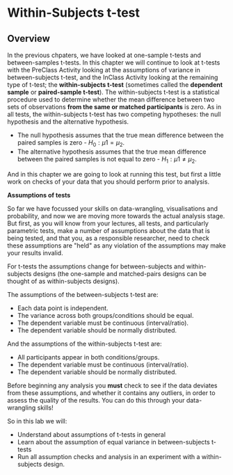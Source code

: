 
# Within-Subjects t-test

## Overview

In the previous chpaters, we have looked at one-sample t-tests and between-samples t-tests. In this chapter we will continue to look at t-tests with the PreClass Activity looking at the assumptions of variance in between-subjects t-test, and the InClass Activity looking at the remaining type of t-test; the **within-subjects t-test** (sometimes called the **dependent sample** or **paired-sample t-test**). The within-subjects t-test is a statistical procedure used to determine whether the mean difference between two sets of observations **from the same or matched participants** is zero. As in all tests, the within-subjects t-test has two competing hypotheses: the null hypothesis and the alternative hypothesis. 

* The null hypothesis assumes that the true mean difference between the paired samples is zero - $H_0: \mu1 = \mu_2$. 
* The alternative hypothesis assumes that the true mean difference between the paired samples is not equal to zero - $H_1: \mu1 \ne \mu_2$.

And in this chapter we are going to look at running this test, but first a little work on checks of your data that you should perform prior to analysis.

**Assumptions of tests**

So far we have focussed your skills on data-wrangling, visualisations and probability, and now we are moving more towards the actual analysis stage. But first, as you will know from your lectures, all tests, and particularly parametric tests, make a number of assumptions about the data that is being tested, and that you, as a responsible researcher, need to check these assumptions are "held" as any violation of the assumptions may make your results invalid. 

For t-tests the assumptions change for between-subjects and within-subjects designs (the one-sample and matched-pairs designs can be thought of as within-subjects designs).

The assumptions of the between-subjects t-test are:

* Each data point is independent.
* The variance across both groups/conditions should be equal.
* The dependent variable must be continuous (interval/ratio).  
* The dependent variable should be normally distributed.  

And the assumptions of the within-subjects t-test are:

* All participants appear in both conditions/groups. 
* The dependent variable must be continuous (interval/ratio).  
* The dependent variable should be normally distributed.  

Before beginning any analysis you **must** check to see if the data deviates from these assumptions, and whether it contains any outliers, in order to assess the quality of the results. You can do this through your data-wrangling skills!

So in this lab we will:

* Understand about assumptions of t-tests in general
* Learn about the assumption of equal variance in between-subjects t-tests
* Run all assumption checks and analysis in an experiment with a within-subjects design.


